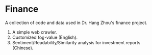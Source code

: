# Finance
A collection of code and data used in Dr. Hang Zhou's finance project.
1. A simple web crawler.
2. Customized fog-value (English).
3. Sentiment/Readability/Similarity analysis for investment reports (Chinese). 
